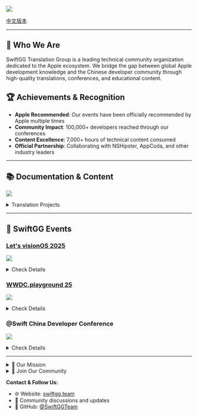 ![](https://jin.cr/banner.png)

[中文版本](https://github.com/SwiftGGTeam/.github/blob/main/profile/README_CN.md)

------

## 🎯 **Who We Are**

SwiftGG Translation Group is a leading technical community organization dedicated to the Apple ecosystem. We bridge the gap between global Apple development knowledge and the Chinese developer community through high-quality translations, conferences, and educational content.

## 🏆 Achievements & Recognition

- **Apple Recommended**: Our events have been officially recommended by Apple multiple times
- **Community Impact**: 100,000+ developers reached through our conferences
- **Content Excellence**: 7,000+ hours of technical content consumed
- **Official Partnership**: Collaborating with NSHipster, AppCoda, and other industry leaders

------

## 📚 Documentation & Content

![](https://jin.cr/trans.png)

<details>

<summary>Translation Projects
</summary>
All our translations are **officially authorized** by original authors, ensuring quality and authenticity.

**Platforms & Coverage:**

- iOS, watchOS, macOS, Swift, and broader Apple ecosystem
- Partnership with leading technical publications
- Continuous updates with latest Apple technologies

**Our Websites:**

- 🆕 [New SwiftGG Website](https://swiftgg.team/) - Modern platform with latest content
- 📖 [The Swift Programming Language (Chinese)](https://doc.swiftgg.team) - *Officially referenced by [Swift.org](https://swift.org/documentation/#the-swift-programming-language)*
- 🐦[Swift Programing Language in Chinese](https://swift.swiftgg.team)

</details>

------

## 🎪 SwiftGG Events

### [Let's visionOS 2025](https://letsvision.swiftgg.team/)
![](https://jin.cr/vision.png)

<details>

<summary>Check Details</summary>

LET’S VISION 2025 is the largest and most international Apple ecosystem conference in China. You can think of LET’S VISION as a brand akin to “TGS,” “GC,” or “ChinaJoy” within the Apple ecosystem. We are dedicated to creating an industry-leading conference centered around the Apple ecosystem, showcasing outstanding products and innovations within this space. 

The conference will take place from March 1 to March 2, 2025, with the theme [AI + Spatial Computing = Infinity♾️], and will be held at Shanghai Flower Harbor. We have specially built a 10,000-square-meter venue for this event, featuring a conference hall that accommodates over 1,000 attendees and an exhibition area with more than 100 booths. 

Whether you are a developer, designer, product manager, entrepreneur, investor, or student, this conference offers a unique platform to access cutting-edge technologies and practices while significantly expanding your horizons and network.

**Notable Speakers Included:**

* **Clement Boissiere** - Founder of SXP Studio, Creative Technologist
* **Cui Jonathan** - Founder of TouchFuture
* **Cheng Chen** - Technical Operation Lead for the Model Scope Community
* **Cosmo** - Founder of Illusion Tech, Creator of Seasons and Story
* **Daiki Matsudate** - Organizer of try! Swift Tokyo
* **Doug North Cook** - App Store Awards 24 winner, Creature CEO
* **Wei Liu** Technical Director at Epic Games China
* **Paul Hudson** - Creator of Hacking with Swift
* 30+ more...

</details>

### [WWDC.playground 25](https://wwdc25.swiftgg.team/)
![](https://jin.cr/dc.png)

<details>

<summary>Check Details</summary>

On June 9, Beijing, Shanghai, and Shenzhen will once again host simultaneous in-person Watch Parties for WWDC25 — co-hosted by SwiftGG and local partners: SSPai, GeekPark, and AIHH.

**Notable Speakers Included:**

- 🎤 **Tao Zhang** - CEO of Minority
- 🏆 **Liu Yi** - Apple Design Award Nominee
- 📸 **Lin Jiashu** - Founder of NOMO (Flying Pigs)
- 🇹🇼 **Huang Yisuan** - Head of Taiwan's iPlayground Tech Community
- 💻 **Wang Wei** - Swift Language Technology Leader

**Conference Archive:**

- [🎯 wwdc.playground 24](https://wwdc24.swiftgg.team/en/)
- [🎯 wwdc.playground 23](https://wwdc23.swiftgg.team/)
- [🎯 wwdc.playground 22](https://wwdc22.swiftgg.team/)
- [🎯 wwdc.playground 21](https://wwdc21.swiftgg.team/)

</details>

### @Swift China Developer Conference
![](https://jin.cr/atswift.png)

<details>

<summary>Check Details</summary>

Connecting the Chinese Swift community with international expertise through comprehensive developer conferences.

- [📱 @Swift 2018 China Developer Conference](https://atswift2018.swiftgg.team/)
- [📱 @Swift 2017 China Developer Conference](https://atswift2017.swiftgg.team/)
- [📱 @Swift 2016 China Developer Conference](https://atswift2016.swiftgg.team/)

📂 **Resources**: Conference slides and demos available at [github.com/atConf](https://github.com/atConf)

</details>

------

<details>

<summary>🌟 Our Mission</summary>

As a **non-profit organization**, we are committed to:

✨ **Accessibility** - Making cutting-edge Apple development knowledge accessible to Chinese developers

🌍 **Global Connection** - Building bridges between international and domestic technical communities

🚀 **Innovation** - Presenting forward-thinking and valuable content to advance the developer ecosystem

💡 **Quality** - Maintaining high standards through authorized translations and expert speakers

</details>

<details>

<summary>🤝 Join Our Community</summary>

We believe in the power of collaboration and knowledge sharing. Whether you're a seasoned developer, translator, or Apple enthusiast, there's a place for you in our community.

**Get Involved:**

- Contribute to translations
- Speak at our events
- Share knowledge and insights
- Help us build a better developer ecosystem

------

*Together, let's create a more connected and knowledgeable Apple developer community! 🍎*

------

</details>

**Contact & Follow Us:**

- 🌐 Website: [swiftgg.team](https://swiftgg.team/)
- 📧 Community discussions and updates
- 🐙 GitHub: [@SwiftGGTeam](https://github.com/SwiftGGTeam)
